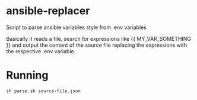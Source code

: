 # ansible-replacer
Script to parse ansible variables style from .env variables 

Basically it reads a file, search for expressions like {{ MY_VAR_SOMETHING }} and output the content of the source file replacing the expressions with the respective .env variable.

# Running
`sh parse.sh source-file.json`
